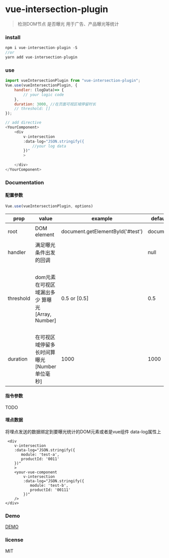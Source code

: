# vue-intersection-plugin
> 检测DOM节点 是否曝光 用于广告、产品曝光等统计

### install
```js
npm i vue-intersection-plugin -S
//or 
yarn add vue-intersection-plugin
```

### use
```js
import vueIntersectionPlugin from "vue-intersection-plugin";
Vue.use(vueIntersectionPlugin, {
    handler: (logData)=> {
        // your logic code
    },
    duration: 3000, //在页面可视区域停留时长 
    // threshold: []
});

// add directive
<YourComponent>
    <div
        v-intersection
        :data-log="JSON.stringify({
            //your log data
        })"
        >
    
    </div>
</YourComponent>
```

### Documentation

#### 配置参数
```js
Vue.use(vueIntersectionPlugin, options)
```

|prop|value| example | default |TIPS|
|---|---|---|---|---|
|root| DOM element |document.getElementById('#test')| document|其他的容器没有测试|
|handler| 满足曝光条件出发的回调 | | null ||
|threshold|dom元素在可视区域漏出多少 算曝光 [Array, Number] |0.5 or [0.5]| 0.5 |如果想要实现一进入可视区域就开始算曝光，你设置threshold:0 ,程序内部会将它充值成0.01|
|duration|在可视区域停留多长时间算曝光 [Number 单位毫秒]|1000| 1000||

#### 指令参数
TODO
#### 埋点数据
将埋点发送的数据绑定到要曝光统计的DOM元素或者是vue组件 data-log属性上
```vue
 <div
    v-intersection
    :data-log="JSON.stringify({
       module: 'test-a',
       productId: '0011'
    })"
    >
    <your-vue-component
        v-intersection
        :data-log="JSON.stringify({
           module: 'test-b',
           productId: '00111'
        })"
    />
</div>
```
### Demo
[DEMO](https://webaifei.github.io/vue-intersection-plugin/demo/)
### license

MIT
